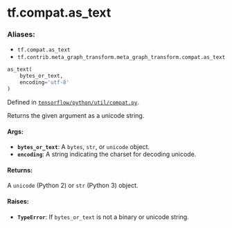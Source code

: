 <div itemscope itemtype="http://developers.google.com/ReferenceObject">
<meta itemprop="name" content="tf.compat.as_text" />
</div>

# tf.compat.as_text

### Aliases:

* `tf.compat.as_text`
* `tf.contrib.meta_graph_transform.meta_graph_transform.compat.as_text`

``` python
as_text(
    bytes_or_text,
    encoding='utf-8'
)
```



Defined in [`tensorflow/python/util/compat.py`](https://www.tensorflow.org/code/tensorflow/python/util/compat.py).

Returns the given argument as a unicode string.

#### Args:

* <b>`bytes_or_text`</b>: A `bytes`, `str`, or `unicode` object.
* <b>`encoding`</b>: A string indicating the charset for decoding unicode.


#### Returns:

A `unicode` (Python 2) or `str` (Python 3) object.


#### Raises:

* <b>`TypeError`</b>: If `bytes_or_text` is not a binary or unicode string.